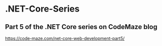 # .NET-Core-Series
## Part 5 of the .NET Core series on CodeMaze blog
https://code-maze.com/net-core-web-development-part5/

